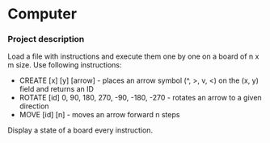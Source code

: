 # Computer

### Project description
Load a file with instructions and execute them one by one on a board of n x m size. Use following instructions:

- CREATE [x] [y] [arrow] - places an arrow symbol (^, >, v, <) on the (x, y) field and returns an ID
- ROTATE [id] 0, 90, 180, 270, -90, -180, -270 - rotates an arrow to a given direction
- MOVE [id] [n] - moves an arrow forward n steps

Display a state of a board every instruction.